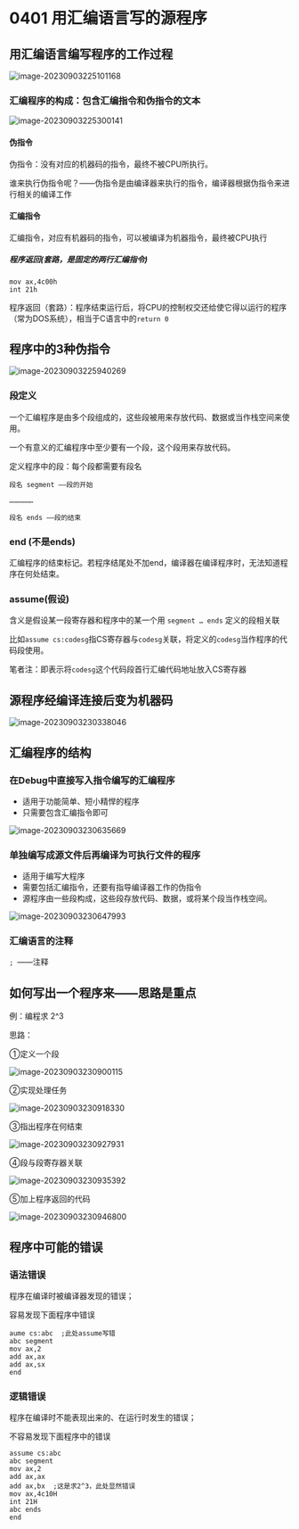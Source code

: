 # 0401 用汇编语言写的源程序

## 用汇编语言编写程序的工作过程  

![image-20230903225101168](./assets/image-20230903225101168.png)

### 汇编程序的构成：包含汇编指令和伪指令的文本  

![image-20230903225300141](./assets/image-20230903225300141.png)

#### 伪指令

伪指令：没有对应的机器码的指令，最终不被CPU所执行。

谁来执行伪指令呢？——伪指令是由编译器来执行的指令，编译器根据伪指令来进行相关的编译工作  

#### 汇编指令

汇编指令，对应有机器码的指令，可以被编译为机器指令，最终被CPU执行  

##### 程序返回(套路，是固定的两行汇编指令)

```assembly
mov ax,4c00h
int 21h
```

程序返回（套路）：程序结束运行后，将CPU的控制权交还给使它得以运行的程序（常为DOS系统），相当于C语言中的`return 0`

## 程序中的3种伪指令

![image-20230903225940269](./assets/image-20230903225940269.png)

### 段定义

一个汇编程序是由多个段组成的，这些段被用来存放代码、数据或当作栈空间来使用。

一个有意义的汇编程序中至少要有一个段，这个段用来存放代码。

定义程序中的段：每个段都需要有段名

```assembly
段名 segment ——段的开始

………………

段名 ends ——段的结束
```

### end (不是ends)

汇编程序的结束标记。若程序结尾处不加end，编译器在编译程序时，无法知道程序在何处结束。
### assume(假设)

含义是假设某一段寄存器和程序中的某一个用 `segment … ends` 定义的段相关联

比如`assume cs:codesg`指CS寄存器与`codesg`关联，将定义的`codesg`当作程序的代码段使用。

笔者注：即表示将`codesg`这个代码段首行汇编代码地址放入CS寄存器

## 源程序经编译连接后变为机器码  

![image-20230903230338046](./assets/image-20230903230338046.png)

## 汇编程序的结构  

### 在Debug中直接写入指令编写的汇编程序

- 适用于功能简单、短小精悍的程序
- 只需要包含汇编指令即可

![image-20230903230635669](./assets/image-20230903230635669.png)

### 单独编写成源文件后再编译为可执行文件的程序

- 适用于编写大程序
- 需要包括汇编指令，还要有指导编译器工作的伪指令
- 源程序由一些段构成，这些段存放代码、数据，或将某个段当作栈空间。

![image-20230903230647993](./assets/image-20230903230647993.png)

### 汇编语言的注释

`; `——注释  

## 如何写出一个程序来——思路是重点

例：编程求 2^3  

思路：

①定义一个段

![image-20230903230900115](./assets/image-20230903230900115.png)

②实现处理任务

![image-20230903230918330](./assets/image-20230903230918330.png)

③指出程序在何结束

![image-20230903230927931](./assets/image-20230903230927931.png)

④段与段寄存器关联

![image-20230903230935392](./assets/image-20230903230935392.png)

⑤加上程序返回的代码  

![image-20230903230946800](./assets/image-20230903230946800.png)

## 程序中可能的错误  

### 语法错误

程序在编译时被编译器发现的错误；

容易发现下面程序中错误  

```assembly
aume cs:abc  ;此处assume写错
abc segment
mov ax,2
add ax,ax
add ax,sx
end
```

### 逻辑错误

程序在编译时不能表现出来的、在运行时发生的错误；

不容易发现下面程序中的错误  

```assembly
assume cs:abc
abc segment
mov ax,2
add ax,ax
add ax,bx  ;这是求2^3，此处显然错误
mov ax,4c10H
int 21H
abc ends
end
```

